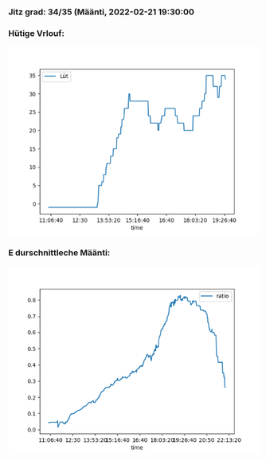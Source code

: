 ### Jitz grad: 34/35 (Määnti, 2022-02-21 19:30:00

### Hütige Vrlouf:
![Graph](Today.png)

### E durschnittleche Määnti:
![Graph](Määnti.png)